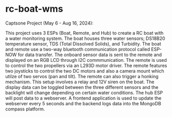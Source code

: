 ﻿# rc-boat-wms

Captsone Project (May 6 - Aug 16, 2024):

This project uses 3 ESPs (Boat, Remote, and Hub) to create a RC boat with a water monitoring system. The boat houses three water sensors; DS18B20 temperature sensor, TDS (Total Dissolved Solids), and Turbidity. The boat and remote use a two-way bluetooth communication protocol called ESP-NOW for data transfer. The onboard sensor data is sent to the remote and displayed on an RGB LCD through I2C commmunication. The remote is used to control the two propellers via an L293D motor driver. The remote features two joysticks to control the two DC motors and also a camera mount which utilze of two servos (pan and tilt). The remote can also trigger a honking mechanism. This setup involves a relay and 12V siren on the boat. The display data can be toggled between the three different sensors and the backlight will change depending on certain water conditions. The hub ESP will post data to a webserver. A frontend application is used to update the webserver every 5 seconds and the backend logs data into the MongoDB compass platform.
